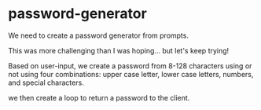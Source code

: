 # password-generator

We need to create a password generator from prompts.  

This was more challenging than I was hoping... but let's keep trying!

Based on user-input, we create a password from 8-128 characters using or not using four combinations: upper case letter, lower case letters, numbers, and special characters.

we then create a loop to return a password to the client.